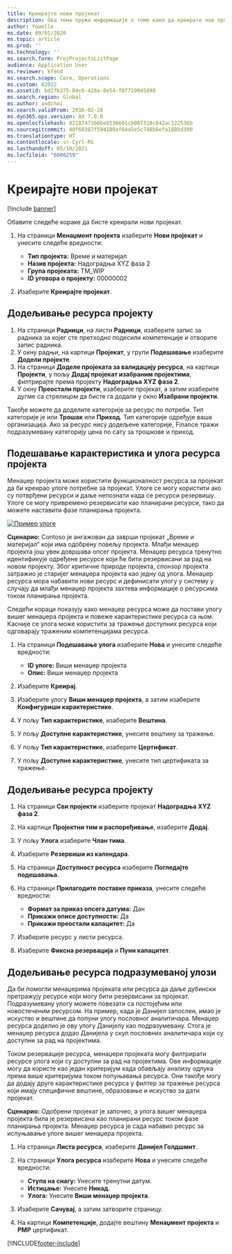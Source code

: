 ```yaml
---
title: Креирајте нови пројекат
description: Ова тема пружа информације о томе како да креирате нов пројекат.
author: Yowelle
ms.date: 09/01/2020
ms.topic: article
ms.prod: ''
ms.technology: ''
ms.search.form: ProjProjectsListPage
audience: Application User
ms.reviewer: kfend
ms.search.scope: Core, Operations
ms.custom: 82022
ms.assetid: bd2fb375-84c6-428a-8e54-f0f719045898
ms.search.region: Global
ms.author: andchoi
ms.search.validFrom: 2016-02-28
ms.dyn365.ops.version: AX 7.0.0
ms.openlocfilehash: 8218747366be8536601cb007318c642ac122536b
ms.sourcegitcommit: 40f68387f594180af64a5e5c748b6efa188bd300
ms.translationtype: HT
ms.contentlocale: sr-Cyrl-RS
ms.lasthandoff: 05/10/2021
ms.locfileid: "6006259"
---
```

# <a name="create-a-new-project"></a>Креирајте нови пројекат

[!include [banner](../includes/banner.md)]

Обавите следеће кораке да бисте креирали нови пројекат.

1. На страници **Менаџмент пројекта** изаберите **Нови пројекат** и унесите следеће вредности:

    - **Тип пројекта:** Време и материјал
    - **Назив пројекта:** Надоградња XYZ фаза 2
    - **Група пројеката:** TM\_WIP
    - **ID уговора о пројекту:** 00000002

2. Изаберите **Креирајте пројекат**.

## <a name="assign-a-resource-to-a-project"></a>Додељивање ресурса пројекту

1. На страници **Радници**, на листи **Радници**, изаберите запис за радника за којег сте претходно подесили компетенције и отворите запис радника.
2. У окну радњи, на картици **Пројекат**, у групи **Подешавање** изаберите **Додели пројекте**.
3. На страници **Доделе пројеката за валидацију ресурса**, на картици **Пројекти**, у пољу **Додај пројекат изабраним пројектима**, филтрирајте према пројекту **Надоградња XYZ фаза 2**.
4. У окну **Преостали пројекти**, изаберите пројекат, а затим изаберите дугме са стрелицом да бисте га додали у окно **Изабрани пројекти**.

Такође можете да доделите категорије за ресурс по потреби. Тип категорије је или **Трошак** или **Приход**. Тип категорије одређује ваша организација. Ако за ресурс нису додељене категорије, Finance тражи подразумевану категорију цена по сату за трошкове и приход.

## <a name="set-up-project-resource-and-role-characteristics"></a>Подешавање карактеристика и улога ресурса пројекта

Менаџер пројекта може користити функционалност ресурса за пројекат да би креирао улоге потребне за пројекат. Улоге се могу користити ако су потврђени ресурси и даље непознати када се ресурси резервишу. Улоге се могу привремено резервисати као планирани ресурси, тако да можете наставити фазе планирања пројекта.

[![Пример улоге](./media/projectresourcing05.jpg)](./media/projectresourcing05.jpg) 

**Сценарио:** Contoso је ангажован да заврши пројекат „Време и материјал“ који има одобрену повељу пројекта. Млађи менаџер пројекта још увек довршава опсег пројекта. Менаџер ресурса тренутно идентификује одређене ресурсе који ће бити резервисани за рад на новом пројекту. Због критичне природе пројекта, спонзор пројекта затражио је старијег менаџера пројекта као једну од улога. Менаџер ресурса мора набавити нови ресурс и дефинисати улогу у систему у случају да млађи менаџер пројекта захтева информације о ресурсима током планирања пројекта.

Следећи кораци показују како менаџер ресурса може да постави улогу вишег менаџера пројекта и повеже карактеристике ресурса са њом. Касније се улога може користити за тражење доступних ресурса који одговарају траженим компетенцијама ресурса.

1. На страници **Подешавање улога** изаберите **Нова** и унесите следеће вредности:

    - **ID улоге:** Виши менаџер пројекта
    - **Опис:** Виши менаџер пројекта

2. Изаберите **Креирај**.
3. Изаберите улогу **Виши менаџер пројекта**, а затим изаберите **Конфигуриши карактеристике**.
4. У пољу **Тип карактеристике**, изаберите **Вештина**.
5. У пољу **Доступне карактеристике**, унесите вештину за тражење.
6. У пољу **Тип карактеристике**, изаберите **Цертификат**.
7. У пољу **Доступне карактеристике**, унесите тип цертификата за тражење.

## <a name="assign-a-project-resource-to-a-project"></a>Додељивање ресурса пројекту

1. На страници **Сви пројекти** изаберите пројекат **Надоградња XYZ фаза 2**.
2. На картици **Пројектни тим и распоређивање**, изаберите **Додај**.
3. У пољу **Улога** изаберите **Члан тима**.
4. Изаберите **Резервиши из календара**.
5. На страници **Доступност ресурса** изаберите **Погледајте подешавања**.
6. На страници **Прилагодите поставке приказа**, унесите следеће вредности:

    - **Формат за приказ опсега датума:** Дан
    - **Прикажи описе доступности:** Да
    - **Прикажи преостали капацитет:** Да

7. Изаберите ресурс у листи ресурса.
8. Изаберите **Фиксна резервација** и **Пуни капацитет**.

## <a name="assign-a-resource-to-a-default-role"></a>Додељивање ресурса подразумеваној улози

Да би помогли менаџерима пројеката или ресурса да даље дубински претражују ресурсе који могу бити резервисани за пројекат. Подразумевану улогу можете повезати са постојећим или новостеченим ресурсом. На пример, када је Данијел запослен, имао је искуство и вештине да попуни улогу пословног аналитичара. Менаџер ресурса доделио је ову улогу Данијелу као подразумевану. Стога је менаџер ресурса додао Данијела у скуп пословних аналитичара који су доступни за рад на пројектима.

Током резервације ресурса, менаџери пројеката могу филтрирати ресурсе улога који су доступни за рад на пројектима. Ове информације могу да користе као један критеријум када обављају анализу одлука према више критеријума током попуњавања ресурса. Они такође могу да додају друге карактеристике ресурса у филтер за тражење ресурса који имају специфичне вештине, образовање и искуство за дати пројекат.

**Сценарио:** Одобрени пројекат је започео, а улога вишег менаџера пројекта била је резервисана као планирани ресурс током фазе планирања пројекта. Менаџер ресурса је сада набавио ресурс за испуњавање улоге вишег менаџера пројекта.

1. На страници **Листа ресурса**, изаберите **Данијел Голдшмит**.
2. На страници **Улога ресурса** изаберите **Нова** и унесите следеће вредности:

    - **Ступа на снагу:** Унесите тренутни датум.
    - **Истицање:** Унесите **Никад**.
    - **Улога:** Унесите **Виши менаџер пројекта**.

3. Изаберите **Сачувај**, а затим затворите страницу.
4. На картици **Компетенције**, додајте вештину **Менаџмент пројекта** и **PMP** цертификат.


[!INCLUDE[footer-include](../includes/footer-banner.md)]